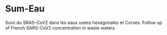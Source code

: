 # Sum-Eau
Suivi du SRAS-CoV2 dans les eaux usées hexagonales et Corses. Follow up of French SARS-CoV2 concentration in waste waters.
